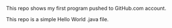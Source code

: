 This repo shows my first program pushed to GitHub.com account.

This repo is a simple Hello World .java file.
